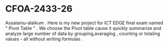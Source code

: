 # CFOA-2433-26
Assalamu-alaikum . Here is my new project for ICT EDGE final exam named " Pivot Table " . We choose the Pivot table cause it quickly summarize and analyze large number of data by grouping,avaraging , counting or totaling values - all without writing formulas . 
